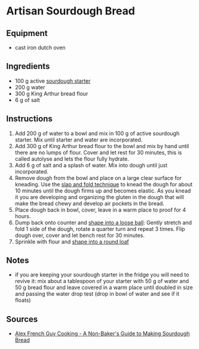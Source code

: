 # Artisan Sourdough Bread

## Equipment
* cast iron dutch oven

## Ingredients
* 100 g active [sourdough starter](sourdough_starter.md)
* 200 g water
* 300 g King Arthur bread flour
* 6 g of salt

## Instructions
1. Add 200 g of water to a bowl and mix in 100 g of active sourdough starter. Mix until starter and water are incorporated.
2. Add 300 g of King Arthur bread flour to the bowl and mix by hand until there are no lumps of flour. Cover and let rest for 30 minutes, this is called autolyse and lets the flour fully hydrate.
3. Add 6 g of salt and a splash of water. Mix into dough until just incorporated.
4. Remove dough from the bowl and place on a large clear surface for kneading. Use the [slap and fold technique](https://youtu.be/APEavQg8rMw?t=3m20s) to knead the dough for about 10 minutes until the dough firms up and becomes elastic. As you knead it you are developing and organizing the gluten in the dough that will make the bread chewy and develop air pockets in the bread.
4. Place dough back in bowl, cover, leave in a warm place to proof for 4 hours.
5. Dump back onto counter and [shape into a loose ball](https://youtu.be/APEavQg8rMw?t=4m30s): Gently stretch and fold 1 side of the dough, rotate a quarter turn and repeat 3 times. Flip dough over, cover and let bench rest for 30 minutes.
6. Sprinkle with flour and [shape into a round loaf](https://youtu.be/APEavQg8rMw?t=5m3s)


## Notes
* if you are keeping your sourdough starter in the fridge you will need to revive it: mix about a tablespoon of your starter with 50 g of water and 50 g bread flour and leave covered in a warm place until doubled in size and passing the water drop test (drop in bowl of water and see if it floats)

## Sources
* [Alex French Guy Cooking - A Non-Baker's Guide to Making Sourdough Bread](https://www.youtube.com/watch?v=APEavQg8rMw&list=PLURsDaOr8hWWSiMZBLGP2UEs8w3nQDTVY&index=3)
